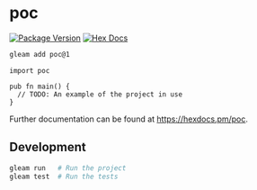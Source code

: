 # poc

[![Package Version](https://img.shields.io/hexpm/v/poc)](https://hex.pm/packages/poc)
[![Hex Docs](https://img.shields.io/badge/hex-docs-ffaff3)](https://hexdocs.pm/poc/)

```sh
gleam add poc@1
```
```gleam
import poc

pub fn main() {
  // TODO: An example of the project in use
}
```

Further documentation can be found at <https://hexdocs.pm/poc>.

## Development

```sh
gleam run   # Run the project
gleam test  # Run the tests
```
